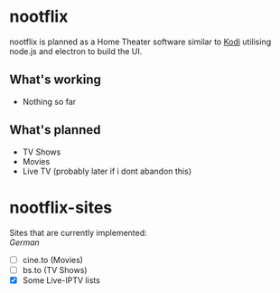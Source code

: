# nootflix
nootflix is planned as a Home Theater software similar to <a href="https://github.com/xbmc/xbmc">Kodi</a>
utilising node.js and electron to build the UI.

## What's working
- Nothing so far

## What's planned
- TV Shows
- Movies
- Live TV (probably later if i dont abandon this)

# nootflix-sites
Sites that are currently implemented: <br>
_German_
- [ ] cine.to (Movies) <br>
- [ ] bs.to (TV Shows) <br>
- [x] Some Live-IPTV lists <br>
